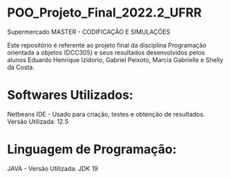 # POO_Projeto_Final_2022.2_UFRR
Supermercado MASTER - CODIFICAÇÃO E SIMULAÇÕES 

Este repositório é referente ao projeto final da disciplina Programação orientada a objetos (DCC305) e seus resultados desenvolvidos pelos alunos Eduardo Henrique Izidorio, Gabriel Peixoto, Marcia Gabrielle e Shelly da Costa.
# Softwares Utilizados:
Netbeans IDE - Usado para criação, testes e obtenção de resultados. Versão Utilizada: 12.5
# Linguagem de Programação:
JAVA - Versão Utilizada: JDK 19
